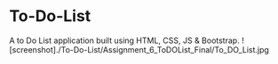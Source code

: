 # To-Do-List
A to Do List application built using HTML, CSS, JS &amp; Bootstrap.
![screenshot]./To-Do-List/Assignment_6_ToDOList_Final/To_DO_List.jpg

